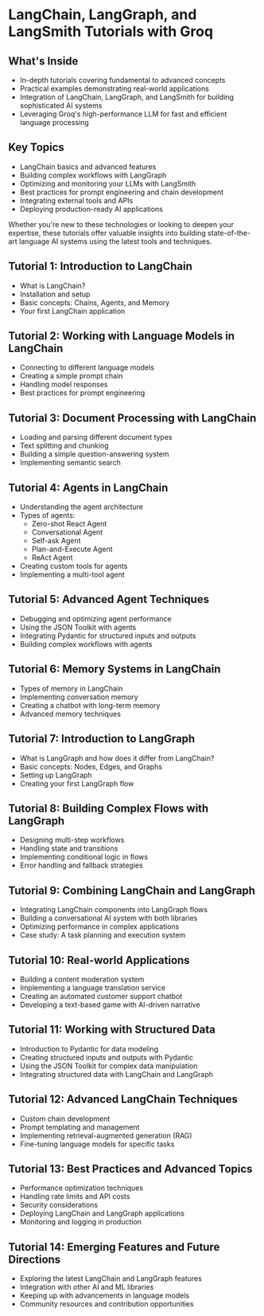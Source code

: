 
# LangChain, LangGraph, and LangSmith Tutorials with Groq

## What's Inside

- In-depth tutorials covering fundamental to advanced concepts
- Practical examples demonstrating real-world applications
- Integration of LangChain, LangGraph, and LangSmith for building sophisticated AI systems
- Leveraging Groq's high-performance LLM for fast and efficient language processing

## Key Topics

- LangChain basics and advanced features
- Building complex workflows with LangGraph
- Optimizing and monitoring your LLMs with LangSmith
- Best practices for prompt engineering and chain development
- Integrating external tools and APIs
- Deploying production-ready AI applications

Whether you're new to these technologies or looking to deepen your expertise, these tutorials offer valuable insights into building state-of-the-art language AI systems using the latest tools and techniques.

## Tutorial 1: Introduction to LangChain
- What is LangChain?
- Installation and setup
- Basic concepts: Chains, Agents, and Memory
- Your first LangChain application

## Tutorial 2: Working with Language Models in LangChain
- Connecting to different language models
- Creating a simple prompt chain
- Handling model responses
- Best practices for prompt engineering

## Tutorial 3: Document Processing with LangChain
- Loading and parsing different document types
- Text splitting and chunking
- Building a simple question-answering system
- Implementing semantic search

## Tutorial 4: Agents in LangChain
- Understanding the agent architecture
- Types of agents:
  - Zero-shot React Agent
  - Conversational Agent
  - Self-ask Agent
  - Plan-and-Execute Agent
  - ReAct Agent
- Creating custom tools for agents
- Implementing a multi-tool agent

## Tutorial 5: Advanced Agent Techniques
- Debugging and optimizing agent performance
- Using the JSON Toolkit with agents
- Integrating Pydantic for structured inputs and outputs
- Building complex workflows with agents

## Tutorial 6: Memory Systems in LangChain
- Types of memory in LangChain
- Implementing conversation memory
- Creating a chatbot with long-term memory
- Advanced memory techniques

## Tutorial 7: Introduction to LangGraph
- What is LangGraph and how does it differ from LangChain?
- Basic concepts: Nodes, Edges, and Graphs
- Setting up LangGraph
- Creating your first LangGraph flow

## Tutorial 8: Building Complex Flows with LangGraph
- Designing multi-step workflows
- Handling state and transitions
- Implementing conditional logic in flows
- Error handling and fallback strategies

## Tutorial 9: Combining LangChain and LangGraph
- Integrating LangChain components into LangGraph flows
- Building a conversational AI system with both libraries
- Optimizing performance in complex applications
- Case study: A task planning and execution system

## Tutorial 10: Real-world Applications
- Building a content moderation system
- Implementing a language translation service
- Creating an automated customer support chatbot
- Developing a text-based game with AI-driven narrative

## Tutorial 11: Working with Structured Data
- Introduction to Pydantic for data modeling
- Creating structured inputs and outputs with Pydantic
- Using the JSON Toolkit for complex data manipulation
- Integrating structured data with LangChain and LangGraph

## Tutorial 12: Advanced LangChain Techniques
- Custom chain development
- Prompt templating and management
- Implementing retrieval-augmented generation (RAG)
- Fine-tuning language models for specific tasks

## Tutorial 13: Best Practices and Advanced Topics
- Performance optimization techniques
- Handling rate limits and API costs
- Security considerations
- Deploying LangChain and LangGraph applications
- Monitoring and logging in production

## Tutorial 14: Emerging Features and Future Directions
- Exploring the latest LangChain and LangGraph features
- Integration with other AI and ML libraries
- Keeping up with advancements in language models
- Community resources and contribution opportunities
